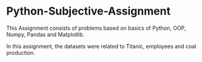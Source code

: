 # Python-Subjective-Assignment

This Assignment consists of problems based on basics of Python, OOP, Numpy, Pandas and Matplotlib.

In this assignment, the datasets were related to Titanic, employees and coal production.
